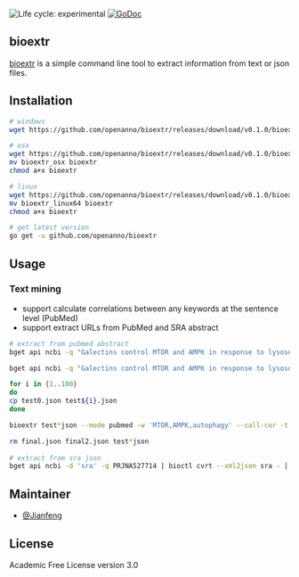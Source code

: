 <img src="https://img.shields.io/badge/lifecycle-experimental-orange.svg" alt="Life cycle: experimental"> <a href="https://godoc.org/github.com/openanno/bioextr"><img src="https://godoc.org/github.com/openanno/bioextr?status.svg" alt="GoDoc"></a>

## bioextr

[bioextr](https://github.com/openanno/bioextr) is a simple command line tool to extract information from text or json files.

## Installation

```bash
# windows
wget https://github.com/openanno/bioextr/releases/download/v0.1.0/bioextr.exe

# osx
wget https://github.com/openanno/bioextr/releases/download/v0.1.0/bioextr_osx
mv bioextr_osx bioextr
chmod a+x bioextr

# linux
wget https://github.com/openanno/bioextr/releases/download/v0.1.0/bioextr_linux64
mv bioextr_linux64 bioextr
chmod a+x bioextr

# get latest version
go get -u github.com/openanno/bioextr
```

## Usage

### Text mining

- support calculate correlations between any keywords at the sentence level (PubMed)
- support extract URLs from PubMed and SRA abstract

```bash
# extract from pubmed abstract
bget api ncbi -q "Galectins control MTOR and AMPK in response to lysosomal damage to induce autophagy OR MTOR-independent autophagy induced by interrupted endoplasmic reticulum-mitochondrial Ca2+ communication: a dead end in cancer cells. OR The PARK10 gene USP24 is a negative regulator of autophagy and ULK1 protein stability OR Coordinate regulation of autophagy and the ubiquitin proteasome system by MTOR." | bioctl cvrt --xml2json pubmed - | bioextr --mode pubmed -w 'MTOR,AMPK,autophagy' --call-cor - > final.json

bget api ncbi -q "Galectins control MTOR and AMPK in response to lysosomal damage to induce autophagy OR MTOR-independent autophagy induced by interrupted endoplasmic reticulum-mitochondrial Ca2+ communication: a dead end in cancer cells. OR The PARK10 gene USP24 is a negative regulator of autophagy and ULK1 protein stability OR Coordinate regulation of autophagy and the ubiquitin proteasome system by MTOR." | bioctl cvrt --xml2json pubmed - > test0.json

for i in {1..100}
do
cp test0.json test${i}.json
done

bioextr test*json --mode pubmed -w 'MTOR,AMPK,autophagy' --call-cor -t 30 > final2.json

rm final.json final2.json test*json
	
# extract from sra json
bget api ncbi -d 'sra' -q PRJNA527714 | bioctl cvrt --xml2json sra - | bioextr --mode sra --call-cor -w "Chromatin,mouse" -
```

## Maintainer

- [@Jianfeng](https://github.com/Miachol)

## License

Academic Free License version 3.0

